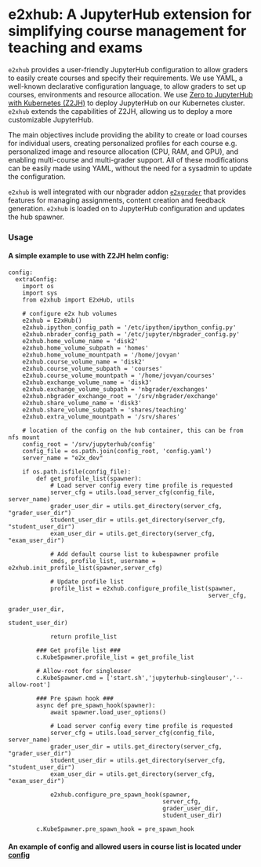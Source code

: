# e2xhub: A JupyterHub extension for simplifying course management for teaching and exams

`e2xhub` provides a user-friendly JupyterHub configuration to allow graders to easily create courses and specify their requirements. We use YAML, a well-known declarative configuration language, to allow graders to set up courses, environments and resource allocation. We use [Zero to JupyterHub with Kubernetes (Z2JH)](https://z2jh.jupyter.org) to deploy JupyterHub on our Kubernetes cluster. `e2xhub` extends the capabilities of Z2JH, allowing us to deploy a more customizable JupyterHub. 

The main objectives include providing the ability to create or load courses for individual users, creating personalized profiles for each course e.g. personalized image and resource allocation (CPU, RAM, and GPU), and enabling multi-course and multi-grader support. All of these modifications can be easily made using YAML, without the need for a sysadmin to update the configuration.

`e2xhub` is well integrated with our nbgrader addon [`e2xgrader`](https://github.com/DigiKlausur/e2xgrader) that provides features for managing assignments, content creation and feedback generation. `e2xhub` is loaded on to JupyterHub configuration and updates the hub spawner.

### Usage

#### A simple example to use with Z2JH helm config:

```
config:
  extraConfig:
    import os
    import sys
    from e2xhub import E2xHub, utils
    
    # configure e2x hub volumes
    e2xhub = E2xHub()
    e2xhub.ipython_config_path = '/etc/ipython/ipython_config.py'
    e2xhub.nbrader_config_path = '/etc/jupyter/nbgrader_config.py' 
    e2xhub.home_volume_name = 'disk2'
    e2xhub.home_volume_subpath = 'homes'
    e2xhub.home_volume_mountpath = '/home/jovyan'
    e2xhub.course_volume_name = 'disk2'
    e2xhub.course_volume_subpath = 'courses'
    e2xhub.course_volume_mountpath = '/home/jovyan/courses'
    e2xhub.exchange_volume_name = 'disk3'
    e2xhub.exchange_volume_subpath = 'nbgrader/exchanges'
    e2xhub.nbgrader_exchange_root = '/srv/nbgrader/exchange'
    e2xhub.share_volume_name = 'disk3'
    e2xhub.share_volume_subpath = 'shares/teaching'
    e2xhub.extra_volume_mountpath = '/srv/shares'

    # location of the config on the hub container, this can be from nfs mount
    config_root = '/srv/jupyterhub/config'
    config_file = os.path.join(config_root, 'config.yaml')
    server_name = "e2x_dev"

    if os.path.isfile(config_file):
        def get_profile_list(spawner):
            # Load server config every time profile is requested
            server_cfg = utils.load_server_cfg(config_file, server_name)
            grader_user_dir = utils.get_directory(server_cfg, "grader_user_dir")
            student_user_dir = utils.get_directory(server_cfg, "student_user_dir")
            exam_user_dir = utils.get_directory(server_cfg, "exam_user_dir")

            # Add default course list to kubespawner profile
            cmds, profile_list, username = e2xhub.init_profile_list(spawner,server_cfg)
            
            # Update profile list
            profile_list = e2xhub.configure_profile_list(spawner,
                                                         server_cfg,
                                                         grader_user_dir,
                                                         student_user_dir)

            return profile_list
        
        ### Get profile list ###
        c.KubeSpawner.profile_list = get_profile_list
        
        # Allow-root for singleuser
        c.KubeSpawner.cmd = ['start.sh','jupyterhub-singleuser','--allow-root']

        ### Pre spawn hook ###        
        async def pre_spawn_hook(spawner):
            await spawner.load_user_options()

            # Load server config every time profile is requested
            server_cfg = utils.load_server_cfg(config_file, server_name)
            grader_user_dir = utils.get_directory(server_cfg, "grader_user_dir")
            student_user_dir = utils.get_directory(server_cfg, "student_user_dir")
            exam_user_dir = utils.get_directory(server_cfg, "exam_user_dir")

            e2xhub.configure_pre_spawn_hook(spawner,
                                            server_cfg,
                                            grader_user_dir,
                                            student_user_dir)
            
        c.KubeSpawner.pre_spawn_hook = pre_spawn_hook

```
#### An example of config and allowed users in course list is located under [config](https://github.com/DigiKlausur/e2xhub/tree/main/config)
